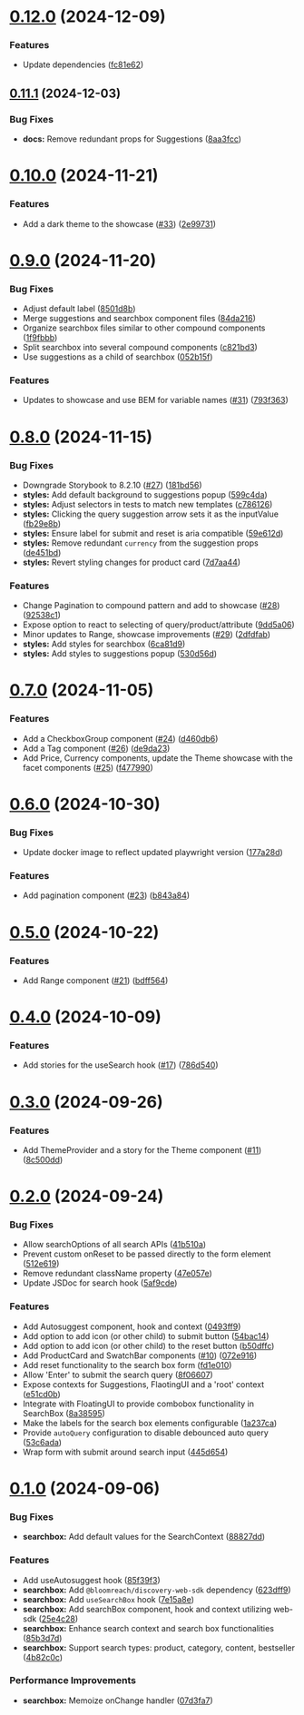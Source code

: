# [0.12.0](https://github.com/bloomreach/limitless-ui-react/compare/v0.11.1...v0.12.0) (2024-12-09)


### Features

* Update dependencies ([fc81e62](https://github.com/bloomreach/limitless-ui-react/commit/fc81e62baa2b8f730cb377b7fa03cbab34f81107))

## [0.11.1](https://github.com/bloomreach/limitless-ui-react/compare/v0.11.0...v0.11.1) (2024-12-03)


### Bug Fixes

* **docs:** Remove redundant props for Suggestions ([8aa3fcc](https://github.com/bloomreach/limitless-ui-react/commit/8aa3fcc88288384bf528164333aee0c0d7e9b736))

# [0.10.0](https://github.com/bloomreach/limitless-ui-react/compare/v0.9.0...v0.10.0) (2024-11-21)


### Features

* Add a dark theme to the showcase ([#33](https://github.com/bloomreach/limitless-ui-react/issues/33)) ([2e99731](https://github.com/bloomreach/limitless-ui-react/commit/2e99731d3ba8585052197d36591ebda614380af3))

# [0.9.0](https://github.com/bloomreach/limitless-ui-react/compare/v0.8.0...v0.9.0) (2024-11-20)


### Bug Fixes

* Adjust default label ([8501d8b](https://github.com/bloomreach/limitless-ui-react/commit/8501d8b0b944184a599c28774e4ea758d8115481))
* Merge suggestions and searchbox component files ([84da216](https://github.com/bloomreach/limitless-ui-react/commit/84da2164004469f20e194cf561a75935ba19568b))
* Organize searchbox files similar to other compound components ([1f9fbbb](https://github.com/bloomreach/limitless-ui-react/commit/1f9fbbb8a31cb87c9fc44ae5058df797a738d26c))
* Split searchbox into several compound components ([c821bd3](https://github.com/bloomreach/limitless-ui-react/commit/c821bd337873e032da01474a9429a783cf515901))
* Use suggestions as a child of searchbox ([052b15f](https://github.com/bloomreach/limitless-ui-react/commit/052b15f0489a2908394ac84676ad26f39304afa9))


### Features

* Updates to showcase and use BEM for variable names ([#31](https://github.com/bloomreach/limitless-ui-react/issues/31)) ([793f363](https://github.com/bloomreach/limitless-ui-react/commit/793f3632c376ad43233c4d17f4ccd3275d852a35))

# [0.8.0](https://github.com/bloomreach/limitless-ui-react/compare/v0.7.0...v0.8.0) (2024-11-15)


### Bug Fixes

* Downgrade Storybook to 8.2.10 ([#27](https://github.com/bloomreach/limitless-ui-react/issues/27)) ([181bd56](https://github.com/bloomreach/limitless-ui-react/commit/181bd56efc73f84793a563130d23b57ac087bdad))
* **styles:** Add default background to suggestions popup ([599c4da](https://github.com/bloomreach/limitless-ui-react/commit/599c4dac4f7576c8bf8a5f7610b17778645bac6f))
* **styles:** Adjust selectors in tests to match new templates ([c786126](https://github.com/bloomreach/limitless-ui-react/commit/c786126a6390ef0d9259d08a772ac7c632c17bbd))
* **styles:** Clicking the query suggestion arrow sets it as the inputValue ([fb29e8b](https://github.com/bloomreach/limitless-ui-react/commit/fb29e8b544bdf8f37021825dfd881c02bf1479dd))
* **styles:** Ensure label for submit and reset is aria compatible ([59e612d](https://github.com/bloomreach/limitless-ui-react/commit/59e612def96f89c7b5b9d2648e8dc2e5eb23e02d))
* **styles:** Remove redundant `currency` from the suggestion props ([de451bd](https://github.com/bloomreach/limitless-ui-react/commit/de451bdc49286546429f5cd203fd7195a370e691))
* **styles:** Revert styling changes for product card ([7d7aa44](https://github.com/bloomreach/limitless-ui-react/commit/7d7aa44d08139f81199927c076cc5f06335ca57a))


### Features

* Change Pagination to compound pattern and add to showcase ([#28](https://github.com/bloomreach/limitless-ui-react/issues/28)) ([92538c1](https://github.com/bloomreach/limitless-ui-react/commit/92538c1a7bddf15a04f1165e537c07f01a3a8ec2))
* Expose option to react to selecting of query/product/attribute ([9dd5a06](https://github.com/bloomreach/limitless-ui-react/commit/9dd5a063b05d38c639b19569ff5042b6d129714d))
* Minor updates to Range, showcase improvements ([#29](https://github.com/bloomreach/limitless-ui-react/issues/29)) ([2dfdfab](https://github.com/bloomreach/limitless-ui-react/commit/2dfdfabe30b0cccc3bfb8cf13c9555b67f81aa8a))
* **styles:** Add styles for searchbox ([6ca81d9](https://github.com/bloomreach/limitless-ui-react/commit/6ca81d985c52a3a7d7aaa3603aec12965240fcbb))
* **styles:** Add styles to suggestions popup ([530d56d](https://github.com/bloomreach/limitless-ui-react/commit/530d56d06b6121794f0d41162882114300383a80))

# [0.7.0](https://github.com/bloomreach/limitless-ui-react/compare/v0.6.0...v0.7.0) (2024-11-05)


### Features

* Add a CheckboxGroup component ([#24](https://github.com/bloomreach/limitless-ui-react/issues/24)) ([d460db6](https://github.com/bloomreach/limitless-ui-react/commit/d460db6f31bd490b8fc907352ea95180d91c6ccf))
* Add a Tag component ([#26](https://github.com/bloomreach/limitless-ui-react/issues/26)) ([de9da23](https://github.com/bloomreach/limitless-ui-react/commit/de9da23ba6d8c423d8617fe4a9a407074d0b405f))
* Add Price, Currency components, update the Theme showcase with the facet components ([#25](https://github.com/bloomreach/limitless-ui-react/issues/25)) ([f477990](https://github.com/bloomreach/limitless-ui-react/commit/f477990f36f738de16782533962b3877b02a502c))

# [0.6.0](https://github.com/bloomreach/limitless-ui-react/compare/v0.5.0...v0.6.0) (2024-10-30)


### Bug Fixes

* Update docker image to reflect updated playwright version ([177a28d](https://github.com/bloomreach/limitless-ui-react/commit/177a28d23b1d33cfea335467ae4d8ae3ec65ad37))


### Features

* Add pagination component ([#23](https://github.com/bloomreach/limitless-ui-react/issues/23)) ([b843a84](https://github.com/bloomreach/limitless-ui-react/commit/b843a84bfdce1917d14e757eaa08efbead703d6f))

# [0.5.0](https://github.com/bloomreach/limitless-ui-react/compare/v0.4.0...v0.5.0) (2024-10-22)


### Features

* Add Range component ([#21](https://github.com/bloomreach/limitless-ui-react/issues/21)) ([bdff564](https://github.com/bloomreach/limitless-ui-react/commit/bdff5641ffb8586514f7d0eb053ab28c3445e872))

# [0.4.0](https://github.com/bloomreach/limitless-ui-react/compare/v0.3.0...v0.4.0) (2024-10-09)


### Features

* Add stories for the useSearch hook ([#17](https://github.com/bloomreach/limitless-ui-react/issues/17)) ([786d540](https://github.com/bloomreach/limitless-ui-react/commit/786d54087f68049f60cc75735ff808bb926c2ef5))

# [0.3.0](https://github.com/bloomreach/limitless-ui-react/compare/v0.2.0...v0.3.0) (2024-09-26)


### Features

* Add ThemeProvider and a story for the Theme component ([#11](https://github.com/bloomreach/limitless-ui-react/issues/11)) ([8c500dd](https://github.com/bloomreach/limitless-ui-react/commit/8c500dd848ebb443762b1087cdec478327b2f0d8))

# [0.2.0](https://github.com/bloomreach/limitless-ui-react/compare/v0.1.0...v0.2.0) (2024-09-24)


### Bug Fixes

* Allow searchOptions of all search APIs ([41b510a](https://github.com/bloomreach/limitless-ui-react/commit/41b510a420fcf4fc51550c1549c0dbfe56954854))
* Prevent custom onReset to be passed directly to the form element ([512e619](https://github.com/bloomreach/limitless-ui-react/commit/512e6197aaea0874bf3943c1879461d2941f7260))
* Remove redundant className property ([47e057e](https://github.com/bloomreach/limitless-ui-react/commit/47e057ec402520638d87e18042fe598117a7919a))
* Update JSDoc for search hook ([5af9cde](https://github.com/bloomreach/limitless-ui-react/commit/5af9cde3e63d2a2ea9bc3339ba626b35f3dca1ee))


### Features

* Add Autosuggest component, hook and context ([0493ff9](https://github.com/bloomreach/limitless-ui-react/commit/0493ff940c898e81dc61ee48e7e9384514b7353a))
* Add option to add icon (or other child) to submit button ([54bac14](https://github.com/bloomreach/limitless-ui-react/commit/54bac14b300ea8cdda581a9972d649ccee2922ad))
* Add option to add icon (or other child) to the reset button ([b50dffc](https://github.com/bloomreach/limitless-ui-react/commit/b50dffc19954ab70655eac111d1eb1f4159deb20))
* Add ProductCard and SwatchBar components ([#10](https://github.com/bloomreach/limitless-ui-react/issues/10)) ([072e916](https://github.com/bloomreach/limitless-ui-react/commit/072e9162277d8dadc7e8f7fa30ed678ad67f6734))
* Add reset functionality to the search box form ([fd1e010](https://github.com/bloomreach/limitless-ui-react/commit/fd1e01082a7b59b6efae5b8c36745ec535bdbca6))
* Allow 'Enter' to submit the search query ([8f06607](https://github.com/bloomreach/limitless-ui-react/commit/8f0660774456f762c9e06aa696c1316d86ff8670))
* Expose contexts for Suggestions, FlaotingUI and a 'root' context ([e51cd0b](https://github.com/bloomreach/limitless-ui-react/commit/e51cd0bca6992987df1ad4373f1d1c5647c4b7a3))
* Integrate with FloatingUI to provide combobox functionality in SearchBox ([8a38595](https://github.com/bloomreach/limitless-ui-react/commit/8a385952649c4509c4152dd587ec9d07f24edcf5))
* Make the labels for the search box elements configurable ([1a237ca](https://github.com/bloomreach/limitless-ui-react/commit/1a237ca17e9c91c4a7c04e68dbbe52201fca8e2a))
* Provide `autoQuery` configuration to disable debounced auto query ([53c6ada](https://github.com/bloomreach/limitless-ui-react/commit/53c6ada64b24b713eac78bab114eea6eb0ac6332))
* Wrap form with submit around search input ([445d654](https://github.com/bloomreach/limitless-ui-react/commit/445d65486f40d94ee27a60e30327f95cfa1c5987))

# [0.1.0](https://github.com/bloomreach/limitless-ui-react/compare/v0.0.1...v0.1.0) (2024-09-06)


### Bug Fixes

* **searchbox:** Add default values for the SearchContext ([88827dd](https://github.com/bloomreach/limitless-ui-react/commit/88827ddbdc96fb13eb8a143791b5e411fd2d2f86))


### Features

* Add useAutosuggest hook ([85f39f3](https://github.com/bloomreach/limitless-ui-react/commit/85f39f37112071b5de77e39834c1ce7d87a259ac))
* **searchbox:** Add `@bloomreach/discovery-web-sdk` dependency ([623dff9](https://github.com/bloomreach/limitless-ui-react/commit/623dff95a4fec902727a6c21292ef6c6853d688b))
* **searchbox:** Add `useSearchBox` hook ([7e15a8e](https://github.com/bloomreach/limitless-ui-react/commit/7e15a8e39a241637d58b62f6173ee81d793693bb))
* **searchbox:** Add searchBox component, hook and context utilizing web-sdk ([25e4c28](https://github.com/bloomreach/limitless-ui-react/commit/25e4c289e143296d1f7ddb619542dfa64fd42942))
* **searchbox:** Enhance search context and search box functionalities ([85b3d7d](https://github.com/bloomreach/limitless-ui-react/commit/85b3d7d9d4af0c3afc1f9797b5d9d18243f7b576))
* **searchbox:** Support search types: product, category, content, bestseller ([4b82c0c](https://github.com/bloomreach/limitless-ui-react/commit/4b82c0c6cc70332610c301fb3359df5f3efdc58c))


### Performance Improvements

* **searchbox:** Memoize onChange handler ([07d3fa7](https://github.com/bloomreach/limitless-ui-react/commit/07d3fa71cb979d39ef5903b242018c08d8af523e))

